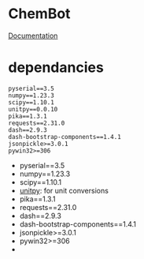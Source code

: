 # ChemBot


[Documentation](https://dylanwal.github.io/ChemBot/)



# dependancies
```commandline
pyserial==3.5
numpy==1.23.3
scipy==1.10.1
unitpy==0.0.10
pika==1.3.1
requests==2.31.0
dash==2.9.3
dash-bootstrap-components==1.4.1
jsonpickle>=3.0.1
pywin32>=306
```

* pyserial==3.5
* numpy==1.23.3
* scipy==1.10.1
* [unitpy](https://github.com/dylanwal/unitpy): for unit conversions
* pika==1.3.1
* requests==2.31.0
* dash==2.9.3
* dash-bootstrap-components==1.4.1
* jsonpickle>=3.0.1
* pywin32>=306
* 